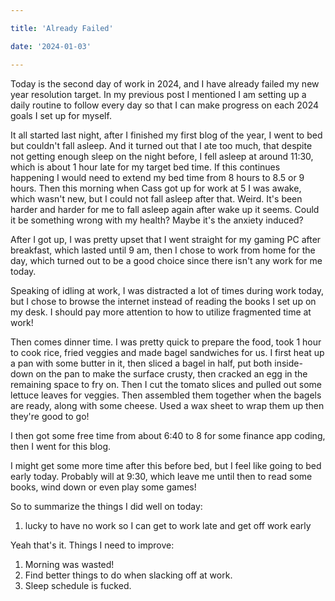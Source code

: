 ```yaml
---

title: 'Already Failed'

date: '2024-01-03'

---
```


Today is the second day of work in 2024, and I have already failed my new year resolution target.
In my previous post I mentioned I am setting up a daily routine to follow every day so that I can 
make progress on each 2024 goals I set up for myself.

It all started last night, after I finished my first blog of the year, I went to bed but couldn't fall asleep.
And it turned out that I ate too much, that despite not getting enough sleep on the night before, I fell asleep
at around 11:30, which is about 1 hour late for my target bed time. If this continues happening I would need to 
extend my bed time from 8 hours to 8.5 or 9 hours. Then this morning when Cass got up for work at 5 I was awake,
which wasn't new, but I could not fall asleep after that. Weird. It's been harder and harder for me to fall asleep again after wake up it seems. Could it be something wrong with my health? Maybe it's the anxiety induced?

After I got up, I was pretty upset that I went straight for my gaming PC after breakfast, which lasted until 9 am, then I chose to work from home for the day, which turned out to be a good choice since there isn't any work 
for me today.

Speaking of idling at work, I was distracted a lot of times during work today, but I chose to browse the internet
instead of reading the books I set up on my desk. I should pay more attention to how to utilize fragmented time
at work!

Then comes dinner time. I was pretty quick to prepare the food, took 1 hour to cook rice, fried veggies and
made bagel sandwiches for us. I first heat up a pan with some butter in it, then sliced a bagel in half, put both inside-down on the pan to make the surface crusty, then cracked an egg in the remaining space to fry on.
Then I cut the tomato slices and pulled out some lettuce leaves for veggies. Then assembled them together when
the bagels are ready, along with some cheese. Used a wax sheet to wrap them up then they're good to go!

I then got some free time from about 6:40 to 8 for some finance app coding, then I went for this blog.

I might get some more time after this before bed, but I feel like going to bed early today. Probably will at 9:30, which leave me until then to read some books, wind down or even play some games!

So to summarize the things I did well on today:

1. lucky to have no work so I can get to work late and get off work early

Yeah that's it. Things I need to improve:

1. Morning was wasted!
2. Find better things to do when slacking off at work.
3. Sleep schedule is fucked.

